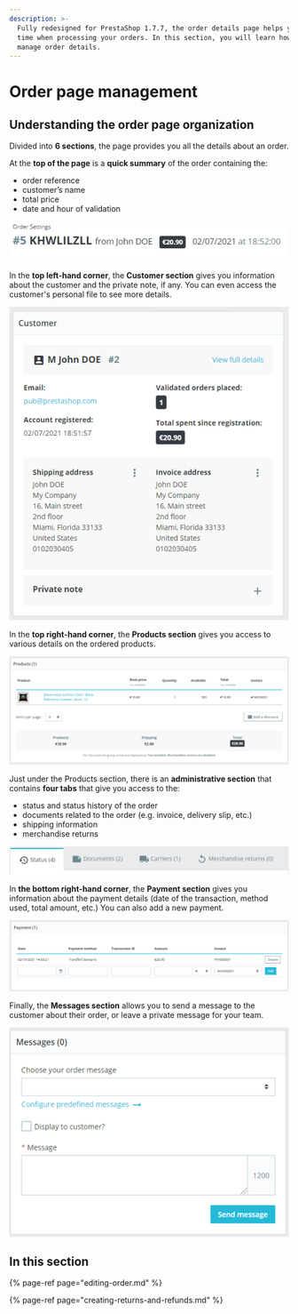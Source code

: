 ```yaml
---
description: >-
  Fully redesigned for PrestaShop 1.7.7, the order details page helps you save
  time when processing your orders. In this section, you will learn how to
  manage order details.
---
```


# Order page management

## Understanding the order page organization

Divided into **6 sections**, the page provides you all the details about an order. 

At the **top of the page** is a **quick summary** of the order containing the: 

* order reference 
* customer’s name
* total price 
* date and hour of validation

![](../../../../.gitbook/assets/image%20%282%29.png)

In the **top left-hand corner**, the **Customer section** gives you information about the customer and the private note, if any. You can even access the customer's personal file to see more details.

![](../../../../.gitbook/assets/image%20%285%29.png)

In the **top right-hand corner**, the **Products section** gives you access to various details on the ordered products.

![](../../../../.gitbook/assets/image%20%286%29.png)

Just under the Products section, there is an **administrative section** that contains **four tabs** that give you access to the: 

* status and status history of the order
* documents related to the order \(e.g. invoice, delivery slip, etc.\)
* shipping information 
* merchandise returns

![](../../../../.gitbook/assets/image%20%2815%29.png)

In **the bottom right-hand corner**, the **Payment section** gives you information about the payment details \(date of the transaction, method used, total amount, etc.\) You can also add a new payment. 

![](../../../../.gitbook/assets/image%20%284%29.png)

Finally, the **Messages section** allows you to send a message to the customer about their order, or leave a private message for your team.

![](../../../../.gitbook/assets/image%20%283%29.png)

## **In this section**

{% page-ref page="editing-order.md" %}

{% page-ref page="creating-returns-and-refunds.md" %}

